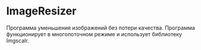 # ImageResizer
Программа уменьшения изображений без потери качества. Программа функционирует в многопоточном режиме и использует библиотеку Imgscalr.
